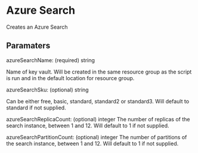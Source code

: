 # Azure Search

Creates an Azure Search

## Paramaters

azureSearchName: (required) string

Name of key vault. Will be created in the same resource group as the script is run and in the default location for resource group.

azureSearchSku: (optional) string

Can be either free, basic, standard, standard2 or standard3.
Will default to standard if not supplied.

azureSearchReplicaCount: (optional) integer
The number of replicas of the search instance, between 1 and 12.
Will default to 1 if not supplied.

azureSearchPartitionCount: (optional) integer
The number of partitions of the search instance, between 1 and 12.
Will default to 1 if not supplied.
